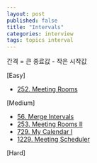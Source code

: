```yaml
---
layout: post
published: false
title: "Intervals"
categories: interview
tags: topics interval
---
```


간격 = 큰 종료값 - 작은 시작값

[Easy]
- [252. Meeting Rooms](/interview/2023/04/19/meeting-rooms/)

[Medium]
- [56. Merge Intervals](/interview/2023/04/16/merge-intervals/)
- [253. Meeting Rooms II](/interview/2023/04/18/meeting-rooms-ii/)
- [729. My Calendar I](/interview/2023/04/30/my-calendar-i/)
- [1229. Meeting Scheduler](/interview/2023/05/21/meeting-scheduler/)

[Hard]